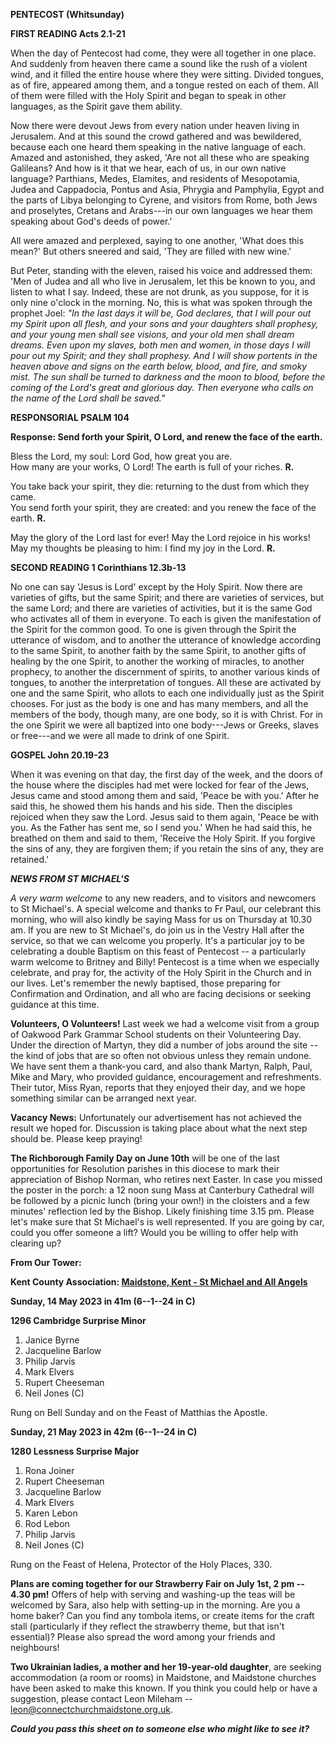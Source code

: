 **PENTECOST (Whitsunday)**

**FIRST READING Acts 2.1-21**

When the day of Pentecost had come, they were all together in one place.
And suddenly from heaven there came a sound like the rush of a violent
wind, and it filled the entire house where they were sitting. Divided
tongues, as of fire, appeared among them, and a tongue rested on each of
them. All of them were filled with the Holy Spirit and began to speak in
other languages, as the Spirit gave them ability.

Now there were devout Jews from every nation under heaven living in
Jerusalem. And at this sound the crowd gathered and was bewildered,
because each one heard them speaking in the native language of each.
Amazed and astonished, they asked, 'Are not all these who are speaking
Galileans? And how is it that we hear, each of us, in our own native
language? Parthians, Medes, Elamites, and residents of Mesopotamia,
Judea and Cappadocia, Pontus and Asia, Phrygia and Pamphylia, Egypt and
the parts of Libya belonging to Cyrene, and visitors from Rome, both
Jews and proselytes, Cretans and Arabs---in our own languages we hear
them speaking about God's deeds of power.'

All were amazed and perplexed, saying to one another, 'What does this
mean?' But others sneered and said, 'They are filled with new wine.'

But Peter, standing with the eleven, raised his voice and addressed
them: 'Men of Judea and all who live in Jerusalem, let this be known to
you, and listen to what I say. Indeed, these are not drunk, as you
suppose, for it is only nine o'clock in the morning. No, this is what
was spoken through the prophet Joel: *"In the last days it will be, God
declares, that I will pour out my Spirit upon all flesh, and your sons
and your daughters shall prophesy, and your young men shall see visions,
and your old men shall dream dreams. Even upon my slaves, both men and
women, in those days I will pour out my Spirit; and they shall prophesy.
And I will show portents in the heaven above and signs on the earth
below, blood, and fire, and smoky mist. The sun shall be turned to
darkness and the moon to blood, before the coming of the Lord's great
and glorious day. Then everyone who calls on the name of the Lord shall
be saved."*

**RESPONSORIAL PSALM 104**

**Response: Send forth your Spirit, O Lord, and renew the face of the
earth.**

Bless the Lord, my soul: Lord God, how great you are.  
How many are your works, O Lord! The earth is full of your riches.  **R.**

You take back your spirit, they die: returning to the dust from which they came.  
You send forth your spirit, they are created: and you renew the face of the earth. **R.**

May the glory of the Lord last for ever! May the Lord rejoice in his works!  
May my thoughts be pleasing to him: I find my joy in the Lord. **R.**

**SECOND READING 1 Corinthians 12.3b-13**

No one can say 'Jesus is Lord' except by the Holy Spirit. Now there are
varieties of gifts, but the same Spirit; and there are varieties of
services, but the same Lord; and there are varieties of activities, but
it is the same God who activates all of them in everyone. To each is
given the manifestation of the Spirit for the common good. To one is
given through the Spirit the utterance of wisdom, and to another the
utterance of knowledge according to the same Spirit, to another faith by
the same Spirit, to another gifts of healing by the one Spirit, to
another the working of miracles, to another prophecy, to another the
discernment of spirits, to another various kinds of tongues, to another
the interpretation of tongues. All these are activated by one and the
same Spirit, who allots to each one individually just as the Spirit
chooses. For just as the body is one and has many members, and all the
members of the body, though many, are one body, so it is with Christ.
For in the one Spirit we were all baptized into one body---Jews or
Greeks, slaves or free---and we were all made to drink of one Spirit.

**GOSPEL John 20.19-23**

When it was evening on that day, the first day of the week, and the
doors of the house where the disciples had met were locked for fear of
the Jews, Jesus came and stood among them and said, 'Peace be with you.'
After he said this, he showed them his hands and his side. Then the
disciples rejoiced when they saw the Lord. Jesus said to them again,
'Peace be with you. As the Father has sent me, so I send you.' When he
had said this, he breathed on them and said to them, 'Receive the Holy
Spirit. If you forgive the sins of any, they are forgiven them; if you
retain the sins of any, they are retained.'

***NEWS FROM ST MICHAEL\'S***

*A very warm welcome* to any new readers, and to visitors and newcomers
to St Michael\'s. A special welcome and thanks to Fr Paul, our celebrant
this morning, who will also kindly be saying Mass for us on Thursday at
10.30 am. If you are new to St Michael\'s, do join us in the Vestry Hall
after the service, so that we can welcome you properly. It\'s a
particular joy to be celebrating a double Baptism on this feast of
Pentecost -- a particularly warm welcome to Britney and Billy! Pentecost
is a time when we especially celebrate, and pray for, the activity of
the Holy Spirit in the Church and in our lives. Let\'s remember the
newly baptised, those preparing for Confirmation and Ordination, and all
who are facing decisions or seeking guidance at this time.

**Volunteers, O Volunteers!** Last week we had a welcome visit from a
group of Oakwood Park Grammar School students on their Volunteering Day.
Under the direction of Martyn, they did a number of jobs around the site
-- the kind of jobs that are so often not obvious unless they remain
undone. We have sent them a thank-you card, and also thank Martyn,
Ralph, Paul, Mike and Mary, who provided guidance, encouragement and
refreshments. Their tutor, Miss Ryan, reports that they enjoyed their
day, and we hope something similar can be arranged next year.

**Vacancy News:** Unfortunately our advertisement has not achieved the
result we hoped for. Discussion is taking place about what the next step
should be. Please keep praying!

**The Richborough Family Day on June 10th** will be one of the last
opportunities for Resolution parishes in this diocese to mark their
appreciation of Bishop Norman, who retires next Easter. In case you
missed the poster in the porch: a 12 noon sung Mass at Canterbury
Cathedral will be followed by a picnic lunch (bring your own!) in the
cloisters and a few minutes\' reflection led by the Bishop. Likely
finishing time 3.15 pm. Please let\'s make sure that St Michael\'s is
well represented. If you are going by car, could you offer someone a
lift? Would you be willing to offer help with clearing up?

**From Our Tower:**

**Kent County Association: [Maidstone,
Kent - St Michael and All
Angels](https://dove.cccbr.org.uk/tower/12644)**

**Sunday, 14 May 2023 in 41m (6--1--24 in C)**

**1296 Cambridge Surprise Minor**

1. Janice Byrne
2. Jacqueline Barlow
3. Philip Jarvis
4. Mark Elvers
5. Rupert Cheeseman
6. Neil Jones (C)

Rung on Bell Sunday and on the Feast of Matthias the Apostle.

**Sunday, 21 May 2023 in 42m (6--1--24 in C)**

**1280 Lessness Surprise Major**

1. Rona Joiner
2. Rupert Cheeseman
3. Jacqueline Barlow
4. Mark Elvers
5. Karen Lebon
6. Rod Lebon
7. Philip Jarvis
8. Neil Jones (C)

Rung on the Feast of Helena, Protector of the Holy Places, 330.

**Plans are coming together for our Strawberry Fair on July 1st, 2 pm
-- 4.30 pm!** Offers of help with serving and washing-up the teas will
be welcomed by Sara, also help with setting-up in the morning. Are you a
home baker? Can you find any tombola items, or create items for the
craft stall (particularly if they reflect the strawberry theme, but that
isn\'t essential)? Please also spread the word among your friends and
neighbours!

**Two Ukrainian ladies, a mother and her 19-year-old daughter**, are
seeking accommodation (a room or rooms) in Maidstone, and Maidstone
churches have been asked to make this known. If you think you could help
or have a suggestion, please contact Leon Mileham --
<leon@connectchurchmaidstone.org.uk>.

***Could you pass this sheet on to someone else who might like to see
it?***
